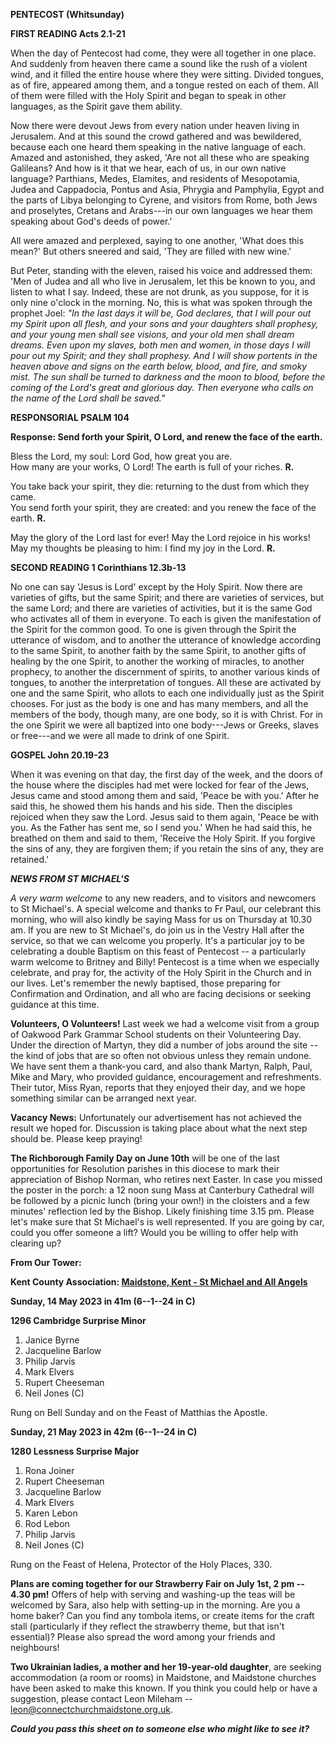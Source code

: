 **PENTECOST (Whitsunday)**

**FIRST READING Acts 2.1-21**

When the day of Pentecost had come, they were all together in one place.
And suddenly from heaven there came a sound like the rush of a violent
wind, and it filled the entire house where they were sitting. Divided
tongues, as of fire, appeared among them, and a tongue rested on each of
them. All of them were filled with the Holy Spirit and began to speak in
other languages, as the Spirit gave them ability.

Now there were devout Jews from every nation under heaven living in
Jerusalem. And at this sound the crowd gathered and was bewildered,
because each one heard them speaking in the native language of each.
Amazed and astonished, they asked, 'Are not all these who are speaking
Galileans? And how is it that we hear, each of us, in our own native
language? Parthians, Medes, Elamites, and residents of Mesopotamia,
Judea and Cappadocia, Pontus and Asia, Phrygia and Pamphylia, Egypt and
the parts of Libya belonging to Cyrene, and visitors from Rome, both
Jews and proselytes, Cretans and Arabs---in our own languages we hear
them speaking about God's deeds of power.'

All were amazed and perplexed, saying to one another, 'What does this
mean?' But others sneered and said, 'They are filled with new wine.'

But Peter, standing with the eleven, raised his voice and addressed
them: 'Men of Judea and all who live in Jerusalem, let this be known to
you, and listen to what I say. Indeed, these are not drunk, as you
suppose, for it is only nine o'clock in the morning. No, this is what
was spoken through the prophet Joel: *"In the last days it will be, God
declares, that I will pour out my Spirit upon all flesh, and your sons
and your daughters shall prophesy, and your young men shall see visions,
and your old men shall dream dreams. Even upon my slaves, both men and
women, in those days I will pour out my Spirit; and they shall prophesy.
And I will show portents in the heaven above and signs on the earth
below, blood, and fire, and smoky mist. The sun shall be turned to
darkness and the moon to blood, before the coming of the Lord's great
and glorious day. Then everyone who calls on the name of the Lord shall
be saved."*

**RESPONSORIAL PSALM 104**

**Response: Send forth your Spirit, O Lord, and renew the face of the
earth.**

Bless the Lord, my soul: Lord God, how great you are.  
How many are your works, O Lord! The earth is full of your riches.  **R.**

You take back your spirit, they die: returning to the dust from which they came.  
You send forth your spirit, they are created: and you renew the face of the earth. **R.**

May the glory of the Lord last for ever! May the Lord rejoice in his works!  
May my thoughts be pleasing to him: I find my joy in the Lord. **R.**

**SECOND READING 1 Corinthians 12.3b-13**

No one can say 'Jesus is Lord' except by the Holy Spirit. Now there are
varieties of gifts, but the same Spirit; and there are varieties of
services, but the same Lord; and there are varieties of activities, but
it is the same God who activates all of them in everyone. To each is
given the manifestation of the Spirit for the common good. To one is
given through the Spirit the utterance of wisdom, and to another the
utterance of knowledge according to the same Spirit, to another faith by
the same Spirit, to another gifts of healing by the one Spirit, to
another the working of miracles, to another prophecy, to another the
discernment of spirits, to another various kinds of tongues, to another
the interpretation of tongues. All these are activated by one and the
same Spirit, who allots to each one individually just as the Spirit
chooses. For just as the body is one and has many members, and all the
members of the body, though many, are one body, so it is with Christ.
For in the one Spirit we were all baptized into one body---Jews or
Greeks, slaves or free---and we were all made to drink of one Spirit.

**GOSPEL John 20.19-23**

When it was evening on that day, the first day of the week, and the
doors of the house where the disciples had met were locked for fear of
the Jews, Jesus came and stood among them and said, 'Peace be with you.'
After he said this, he showed them his hands and his side. Then the
disciples rejoiced when they saw the Lord. Jesus said to them again,
'Peace be with you. As the Father has sent me, so I send you.' When he
had said this, he breathed on them and said to them, 'Receive the Holy
Spirit. If you forgive the sins of any, they are forgiven them; if you
retain the sins of any, they are retained.'

***NEWS FROM ST MICHAEL\'S***

*A very warm welcome* to any new readers, and to visitors and newcomers
to St Michael\'s. A special welcome and thanks to Fr Paul, our celebrant
this morning, who will also kindly be saying Mass for us on Thursday at
10.30 am. If you are new to St Michael\'s, do join us in the Vestry Hall
after the service, so that we can welcome you properly. It\'s a
particular joy to be celebrating a double Baptism on this feast of
Pentecost -- a particularly warm welcome to Britney and Billy! Pentecost
is a time when we especially celebrate, and pray for, the activity of
the Holy Spirit in the Church and in our lives. Let\'s remember the
newly baptised, those preparing for Confirmation and Ordination, and all
who are facing decisions or seeking guidance at this time.

**Volunteers, O Volunteers!** Last week we had a welcome visit from a
group of Oakwood Park Grammar School students on their Volunteering Day.
Under the direction of Martyn, they did a number of jobs around the site
-- the kind of jobs that are so often not obvious unless they remain
undone. We have sent them a thank-you card, and also thank Martyn,
Ralph, Paul, Mike and Mary, who provided guidance, encouragement and
refreshments. Their tutor, Miss Ryan, reports that they enjoyed their
day, and we hope something similar can be arranged next year.

**Vacancy News:** Unfortunately our advertisement has not achieved the
result we hoped for. Discussion is taking place about what the next step
should be. Please keep praying!

**The Richborough Family Day on June 10th** will be one of the last
opportunities for Resolution parishes in this diocese to mark their
appreciation of Bishop Norman, who retires next Easter. In case you
missed the poster in the porch: a 12 noon sung Mass at Canterbury
Cathedral will be followed by a picnic lunch (bring your own!) in the
cloisters and a few minutes\' reflection led by the Bishop. Likely
finishing time 3.15 pm. Please let\'s make sure that St Michael\'s is
well represented. If you are going by car, could you offer someone a
lift? Would you be willing to offer help with clearing up?

**From Our Tower:**

**Kent County Association: [Maidstone,
Kent - St Michael and All
Angels](https://dove.cccbr.org.uk/tower/12644)**

**Sunday, 14 May 2023 in 41m (6--1--24 in C)**

**1296 Cambridge Surprise Minor**

1. Janice Byrne
2. Jacqueline Barlow
3. Philip Jarvis
4. Mark Elvers
5. Rupert Cheeseman
6. Neil Jones (C)

Rung on Bell Sunday and on the Feast of Matthias the Apostle.

**Sunday, 21 May 2023 in 42m (6--1--24 in C)**

**1280 Lessness Surprise Major**

1. Rona Joiner
2. Rupert Cheeseman
3. Jacqueline Barlow
4. Mark Elvers
5. Karen Lebon
6. Rod Lebon
7. Philip Jarvis
8. Neil Jones (C)

Rung on the Feast of Helena, Protector of the Holy Places, 330.

**Plans are coming together for our Strawberry Fair on July 1st, 2 pm
-- 4.30 pm!** Offers of help with serving and washing-up the teas will
be welcomed by Sara, also help with setting-up in the morning. Are you a
home baker? Can you find any tombola items, or create items for the
craft stall (particularly if they reflect the strawberry theme, but that
isn\'t essential)? Please also spread the word among your friends and
neighbours!

**Two Ukrainian ladies, a mother and her 19-year-old daughter**, are
seeking accommodation (a room or rooms) in Maidstone, and Maidstone
churches have been asked to make this known. If you think you could help
or have a suggestion, please contact Leon Mileham --
<leon@connectchurchmaidstone.org.uk>.

***Could you pass this sheet on to someone else who might like to see
it?***
